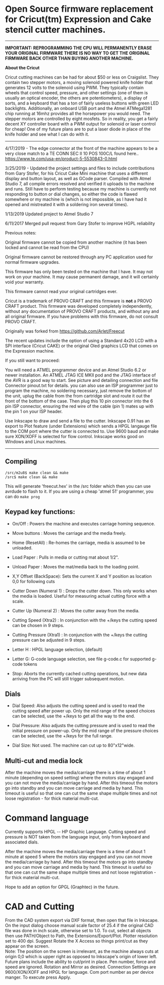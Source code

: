 # Open Source firmware replacement for Cricut(tm) Expression and Cake stencil cutter machines. #

----------

**IMPORTANT: REPROGRAMMING THE CPU WILL PERMANENTLY ERASE YOUR ORIGINAL FIRMWARE
THERE IS NO WAY TO GET THE ORIGINAL FIRMWARE BACK OTHER THAN BUYING ANOTHER MACHINE.** 

**About the Cricut** 

Cricut cutting machines can be had for about $50 or less on Craigslist.  They contain two stepper motors, a moving solenoid powered knife holder that generates 12 volts to the solenoid using PWM.  They typically contain wheels that control speed, pressure, and other settings (one of them is usually an optical encoder, the others are potentiometers), a display of sorts, and a keyboard that has a ton of fairly useless buttons with green LED backlights.  Additionally, an onboard USB port and the Atmel ATMega1281 chip running at 16mhz provides all the horsepower you would need.  The stepper motors are controlled by eight mosfets.  So in reality, you get a fairly decent XY controller board with a PWM output for solenoid or laser control for cheap!  One of my future plans are to put a laser diode in place of the knife holder and see what I can do with it.

*******************************************************************************
4/17/2019 - The edge connector at the front of the machine appears to be a very close match to a TE CONN SEC II 10 POS 100C/L found here.. https://www.te.com/usa-en/product-5-5530843-0.html

3/25/2019 - Updated the project settings and files to include contributions from Gary Stofer, for his Cricut Cake Mini machine that uses a different display and button layout, as well as GCode parser.  Compiled with Atmel Studio 7, all compile errors resolved and verified it uploads to the machine and runs.  Still have to perform testing because my machine is currently not responding to button or dial changes, so either the code is flawed somewhere or my machine is (which is not impossible, as I have had it opened and mistreated it with a soldering iron several times).

1/13/2019
Updated project to Atmel Studio 7

6/11/2017 
Merged pull request from Gary Stofer to improve HGPL reliability

Previous notes:

Original firmware cannot be copied from another machine (it has been
locked and cannot be read from the CPU)

Original firmware cannot be restored through any PC application used for normal firmware upgrades.

This firmware has only been tested on the machine that I have. It may not work on your machine.  It may cause permanent damage, and it
will certainly void your warranty.

This firmware cannot read your original cartridges ever.

Cricut is a trademark of PROVO CRAFT and this firmware is **not** a PROVO CRAFT product. This firmware  was developed completely independently, without any documentation of PROVO CRAFT products, and without any and all original firmware. If you have problems with this firmware, do not consult PROVO CRAFT. 

Originally was forked from https://github.com/Arlet/Freecut  

The recent updates include the option of using a Standard 4x20 LCD with a SPI interface (Cricut CAKE)  or the original Oled graphics LCD that comes on the Expression machine. 

If you still want to proceed:

You will need a ATMEL programmer device and an Atmel Studio 6.2 or newer installation. An ATMEL JTAG ICE MKII pod and the JTAG interface of the AVR is a good way to start. See picture and detailing connection and file Connector pinout.txt for details. you can also use an ISP programmer just to program the machine, no soldering necessary, just remove the bottom of the unit, uplug the cable from the from cartridge slot and route it out the front of the bottom of the case. Then plug this 10 pin connector into the 6 pin ISP connector, ensuring the red wire of the cable (pin 1) mates up with the pin 1 on your ISP header.  

Use Inkscape to draw and send a file to the cutter.  Inkscape 0.91 has an export to Plot feature (under Extensions) which sends a HPGL langauge file to the COM port where the cutter is connected to. Use 9600 baud and  make sure XON/XOFF is selected for flow control. Inkscape works good on WIndows and Linux machines. 

----------

## Compiling ##
```
/src/m2u8$ make clean && make
/src$ make clean && make
```

This will generate 'freecut.hex' in the /src folder which then you can use avrdude to flash to it. If you are using a cheap 'atmel 51' programmer, you can do ```make prog```

## Keypad key functions: ##

- On/Off : Powers the machine and executes carriage homing sequence.
- Move buttons : Moves the carriage and the media freely.
- Home (ResetAll) : Re-homes the carriage, media is assumed to be unloaded.
- Load Paper		 : Pulls in media or cutting mat about 1/2".
- Unload Paper	 : Moves the mat/media back to the loading point. 
- X,Y Offset (BackSpace): Sets the current X and Y position as location 0,0 for following cuts
- Cutter Down (Numeral 1) : Drops the cutter down. This only works when the media is loaded. Useful  for measuring actual cutting force with a scale.
- Cutter Up (Numeral 2)  : Moves the cutter away from the media.
- Cutting Speed	(Xtra2) : In conjunction with the +/keys the cutting speed can be chosen in 9 steps.
- Cutting Pressure (Xtra1) : In conjunction with the +/keys the cutting pressure can be adjusted in 9 steps.
- Letter H : HPGL language selection, (default)
- Letter G: G-code language selection, see file g-code.c for supported g-code tokens

- Stop: Aborts the currently cached cutting operations, but new data arriving from the PC will still trigger subsequent motion.

## Dials ##

- Dial Speed: 	Also adjusts the cutting speed and is used to read the cutting speed after power up. Only the mid range of the speed choices can be selected, use the +/keys to get all the way to the end.

- Dial Pressure: Also adjusts the cutting pressure and is used to read the initial pressure on power-up. Only the mid range of the pressure choices can be selected, use the +/keys for the full range.

- Dial Size:  Not used. The machine can cut up to 80"x12"wide.

## Multi-cut and media lock ##

After the machine moves the media/carriage there is a time of about 1 minute (depending on speed setting) where the motors stay engaged and you can not move the media/carriage by hand. After this timeout the motors go into standby and you can move carriage and media by hand. This timeout is useful so that one can cut the same shape multiple times and not loose registration - for thick material multi-cut.

# Command language #


Currently supports HPGL -- HP Graphic Language. Cutting speed and pressure is NOT taken from the language input, only from keyboard and associated dials.

After the machine moves the media/carriage there is a time of about 1 minute at speed 5 where the motors stay engaged and you can not move the media/carriage by hand. After this timeout the motors go into standby and you can move carriage and media by hand. This timeout is useful so that one can cut the same shape multiple times and not loose registration - for thick material multi-cut.

Hope to add an option for GPGL (Graphtec)  in the future. 

# CAD and Cutting #
From the CAD system export via DXF format, then open that file in Inkscape. On the input dialog choose manual scale factor of 25.4 if the original CAD file was done in inch scale, otherwise set to 1.0. 
To cut, select all objects then use PATH/Object to Path, the Extensions/Export/Plot.  Plotter resolution set to 400 dpi.  Suggest Rotate the X Access so things print/cut as they appear on the screen.  
Note: The position on the screen is irrelevant, as the machine always cuts at origin 0,0 which is upper right as opposed to Inkscape's origin of lower left. Future plans include the ability to cut/print in place.
Pen number, force and speed are ignored. Rotation and Mirror as desired. Connection Settings are 9600/XON/XOFF and HPGL for language. Com port number as per device manger.   To execute press Apply. 


 

